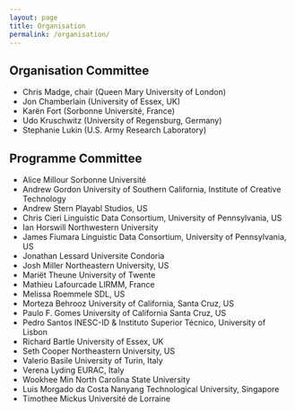 ```yaml
---
layout: page
title: Organisation
permalink: /organisation/
---
```


## Organisation Committee

- Chris Madge, chair (Queen Mary University of London)
- Jon Chamberlain (University of Essex, UK)
- Karën Fort (Sorbonne Université,  France)
- Udo Kruschwitz (University of Regensburg, Germany)
- Stephanie Lukin (U.S. Army Research Laboratory)

## Programme Committee

- Alice Millour	Sorbonne Université
- Andrew Gordon	University of Southern California, Institute of Creative Technology
- Andrew Stern 	Playabl Studios, US
- Chris Cieri	Linguistic Data Consortium, University of Pennsylvania, US
- Ian Horswill	Northwestern University
- James Fiumara	Linguistic Data Consortium, University of Pennsylvania, US
- Jonathan Lessard	Universite Condoria
- Josh Miller	Northeastern University, US
- Mariët Theune	University of Twente
- Mathieu Lafourcade	LIRMM, France
- Melissa Roemmele 	SDL, US
- Morteza Behrooz	University of California, Santa Cruz, US
- Paulo F. Gomes	University of California Santa Cruz, US
- Pedro Santos	INESC-ID & Instituto Superior Técnico, University of Lisbon
- Richard Bartle	University of Essex, UK
- Seth Cooper	Northeastern University, US
- Valerio Basile	University of Turin, Italy
- Verena Lyding	EURAC, Italy
- Wookhee Min	North Carolina State University
- Luis Morgado da Costa	Nanyang Technological University, Singapore
- Timothee Mickus	Université de Lorraine
